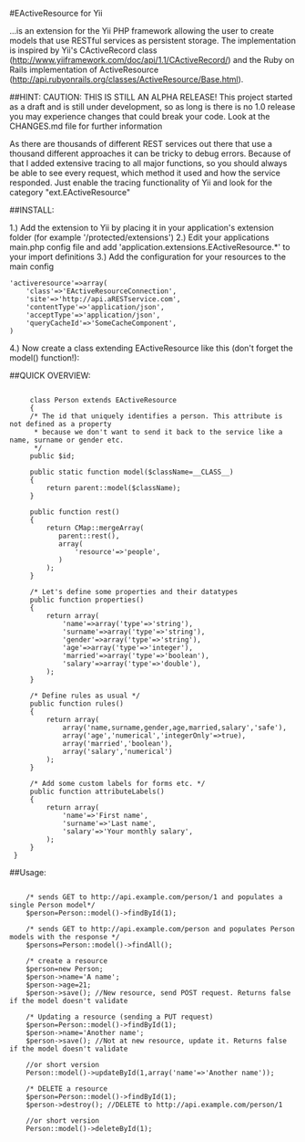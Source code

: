 #EActiveResource for Yii

...is an extension for the Yii PHP framework allowing the user to create models that use RESTful services as persistent storage.
The implementation is inspired by Yii's CActiveRecord class (http://www.yiiframework.com/doc/api/1.1/CActiveRecord/) and the Ruby on Rails implementation of ActiveResource (http://api.rubyonrails.org/classes/ActiveResource/Base.html).

##HINT:
CAUTION: THIS IS STILL AN ALPHA RELEASE!
This project started as a draft and is still under development, so as long is there is no 1.0 release you may experience changes that could break your code. Look at the CHANGES.md file for further information

As there are thousands of different REST services out there that use a thousand different approaches it can be tricky to debug errors. Because of that I added extensive
tracing to all major functions, so you should always be able to see every request, which method it used and how the service responded. Just enable the tracing functionality of Yii
and look for the category "ext.EActiveResource"

##INSTALL:

1.) Add the extension to Yii by placing it in your application's extension folder (for example '/protected/extensions')
2.) Edit your applications main.php config file and add 'application.extensions.EActiveResource.*' to your import definitions
3.) Add the configuration for your resources to the main config

	'activeresource'=>array(
		'class'=>'EActiveResourceConnection',
		'site'=>'http://api.aRESTservice.com',
		'contentType'=>'application/json',
		'acceptType'=>'application/json',
		'queryCacheId'=>'SomeCacheComponent',
	)
       		
4.) Now create a class extending EActiveResource like this (don't forget the model() function!):

##QUICK OVERVIEW:

~~~

     class Person extends EActiveResource
     {
     /* The id that uniquely identifies a person. This attribute is not defined as a property      
      * because we don't want to send it back to the service like a name, surname or gender etc.
      */
     public $id;

     public static function model($className=__CLASS__)
     {
         return parent::model($className);
     }
     
     public function rest()
     {
		 return CMap::mergeArray(
		 	parent::rest(),
		 	array(
		 		'resource'=>'people',
		 	)
		 );
     }

     /* Let's define some properties and their datatypes
     public function properties()
     {
         return array(
             'name'=>array('type'=>'string'),
             'surname'=>array('type'=>'string'),
             'gender'=>array('type'=>'string'),
             'age'=>array('type'=>'integer'),
             'married'=>array('type'=>'boolean'),
             'salary'=>array('type'=>'double'),
         );
     }

     /* Define rules as usual */
     public function rules()
     {
         return array(
             array('name,surname,gender,age,married,salary','safe'),
             array('age','numerical','integerOnly'=>true),
             array('married','boolean'),
             array('salary','numerical')
         );
     }

     /* Add some custom labels for forms etc. */
     public function attributeLabels()
     {
         return array(
             'name'=>'First name',
             'surname'=>'Last name',
             'salary'=>'Your monthly salary',
         );
     }
 }
~~~

##Usage:

~~~

    /* sends GET to http://api.example.com/person/1 and populates a single Person model*/
    $person=Person::model()->findById(1);

    /* sends GET to http://api.example.com/person and populates Person models with the response */
    $persons=Person::model()->findAll();

    /* create a resource
    $person=new Person;
    $person->name='A name';
    $person->age=21;
    $person->save(); //New resource, send POST request. Returns false if the model doesn't validate

    /* Updating a resource (sending a PUT request)
    $person=Person::model()->findById(1);
    $person->name='Another name';
    $person->save(); //Not at new resource, update it. Returns false if the model doesn't validate

    //or short version
    Person::model()->updateById(1,array('name'=>'Another name'));

    /* DELETE a resource
    $person=Person::model()->findById(1);
    $person->destroy(); //DELETE to http://api.example.com/person/1

    //or short version
    Person::model()->deleteById(1);
